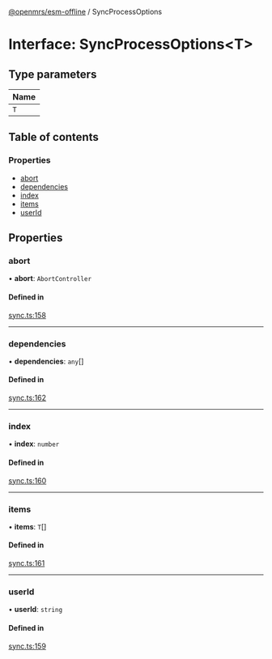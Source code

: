 [@openmrs/esm-offline](../API.md) / SyncProcessOptions

# Interface: SyncProcessOptions<T\>

## Type parameters

| Name |
| :------ |
| `T` |

## Table of contents

### Properties

- [abort](syncprocessoptions.md#abort)
- [dependencies](syncprocessoptions.md#dependencies)
- [index](syncprocessoptions.md#index)
- [items](syncprocessoptions.md#items)
- [userId](syncprocessoptions.md#userid)

## Properties

### abort

• **abort**: `AbortController`

#### Defined in

[sync.ts:158](https://github.com/openmrs/openmrs-esm-core/blob/master/packages/framework/esm-offline/src/sync.ts#L158)

___

### dependencies

• **dependencies**: `any`[]

#### Defined in

[sync.ts:162](https://github.com/openmrs/openmrs-esm-core/blob/master/packages/framework/esm-offline/src/sync.ts#L162)

___

### index

• **index**: `number`

#### Defined in

[sync.ts:160](https://github.com/openmrs/openmrs-esm-core/blob/master/packages/framework/esm-offline/src/sync.ts#L160)

___

### items

• **items**: `T`[]

#### Defined in

[sync.ts:161](https://github.com/openmrs/openmrs-esm-core/blob/master/packages/framework/esm-offline/src/sync.ts#L161)

___

### userId

• **userId**: `string`

#### Defined in

[sync.ts:159](https://github.com/openmrs/openmrs-esm-core/blob/master/packages/framework/esm-offline/src/sync.ts#L159)
